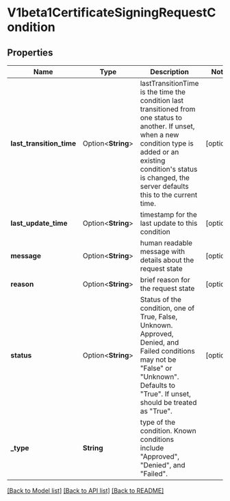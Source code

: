 # V1beta1CertificateSigningRequestCondition

## Properties

Name | Type | Description | Notes
------------ | ------------- | ------------- | -------------
**last_transition_time** | Option<**String**> | lastTransitionTime is the time the condition last transitioned from one status to another. If unset, when a new condition type is added or an existing condition's status is changed, the server defaults this to the current time. | [optional]
**last_update_time** | Option<**String**> | timestamp for the last update to this condition | [optional]
**message** | Option<**String**> | human readable message with details about the request state | [optional]
**reason** | Option<**String**> | brief reason for the request state | [optional]
**status** | Option<**String**> | Status of the condition, one of True, False, Unknown. Approved, Denied, and Failed conditions may not be \"False\" or \"Unknown\". Defaults to \"True\". If unset, should be treated as \"True\". | [optional]
**_type** | **String** | type of the condition. Known conditions include \"Approved\", \"Denied\", and \"Failed\". | 

[[Back to Model list]](../README.md#documentation-for-models) [[Back to API list]](../README.md#documentation-for-api-endpoints) [[Back to README]](../README.md)


